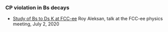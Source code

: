 ### CP violation in Bs decays

- [Study of Bs to Ds K at FCC-ee](https://indico.cern.ch/event/924668/contributions/3885629/attachments/2067822/3470629/FCCee_Bs-DsK.pdf) Roy Aleksan, talk at the FCC-ee physics meeting, July 2, 2020
